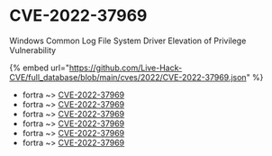 # CVE-2022-37969

Windows Common Log File System Driver Elevation of Privilege Vulnerability

{% embed url="https://github.com/Live-Hack-CVE/full_database/blob/main/cves/2022/CVE-2022-37969.json" %}


* fortra ~> [CVE-2022-37969](https://www.alice-snow.ru/2022/database/cve-2022-37969/cve-2022-37969-fortra)
* fortra ~> [CVE-2022-37969](https://www.alice-snow.ru/2022/database/cve-2022-37969/cve-2022-37969-fortra)
* fortra ~> [CVE-2022-37969](https://www.alice-snow.ru/2022/database/cve-2022-37969/cve-2022-37969-fortra)
* fortra ~> [CVE-2022-37969](https://www.alice-snow.ru/2022/database/cve-2022-37969/cve-2022-37969-fortra)
* fortra ~> [CVE-2022-37969](https://www.alice-snow.ru/2022/database/cve-2022-37969/cve-2022-37969-fortra)
* fortra ~> [CVE-2022-37969](https://www.alice-snow.ru/2022/database/cve-2022-37969/cve-2022-37969-fortra)